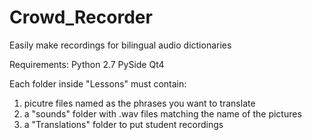 Crowd_Recorder
==============

Easily make recordings for bilingual audio dictionaries


Requirements:
Python 2.7
PySide
Qt4


Each folder inside "Lessons" must contain:
  1) picutre files named as the phrases you want to translate
  2) a "sounds" folder with .wav files matching the name of the pictures
  3) a "Translations" folder to put student recordings
